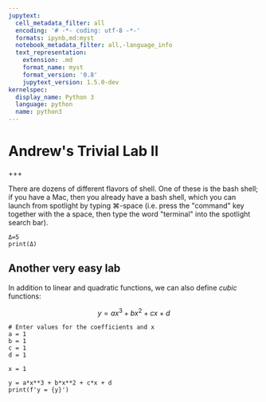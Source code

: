 ```yaml
---
jupytext:
  cell_metadata_filter: all
  encoding: '# -*- coding: utf-8 -*-'
  formats: ipynb,md:myst
  notebook_metadata_filter: all,-language_info
  text_representation:
    extension: .md
    format_name: myst
    format_version: '0.8'
    jupytext_version: 1.5.0-dev
kernelspec:
  display_name: Python 3
  language: python
  name: python3
---
```


# Andrew's Trivial Lab II

+++

 There are dozens of different flavors of shell. One of these is the
    bash shell; if you have a Mac, then you already have a bash shell,
    which you can launch from spotlight by typing ⌘-space (i.e. press
    the "command" key together with the a space, then type the word
    "terminal" into the spotlight search bar).

```{code-cell} ipython3
Δ=5
print(Δ)
```

## Another very easy lab
In addition to linear and quadratic functions, we can also define *cubic* functions:

$$
y = ax^3 + bx^2 + cx + d
$$

```{code-cell} ipython3
# Enter values for the coefficients and x
a = 1
b = 1
c = 1
d = 1

x = 1

y = a*x**3 + b*x**2 + c*x + d
print(f'y = {y}')
```
